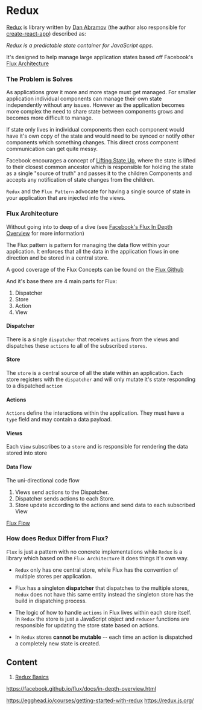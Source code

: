 # Redux

[Redux](https://github.com/reactjs/redux) is library written by [Dan Abramov](https://github.com/gaearon) (the author
also responsible for [create-react-app](https://github.com/facebookincubator/create-react-app)) described as:

<cite>Redux is a predictable state container for JavaScript apps.</cite>

It's designed to help manage large application states based off Facebook's [Flux Architecture](https://facebook.github.io/flux/)

### The Problem is Solves

As applications grow it more and more stage must get managed. For smaller application individual components can manage their
own state independently without any issues. However as the application becomes more complex the need to share state between
components grows and becomes more difficult to manage.

If state only lives in individual components then each component would have it's own copy of the state and would need to be
synced or notify other components which something changes. This direct cross component communication can get quite messy.

Facebook encourages a concept of [Lifting State Up](https://reactjs.org/docs/lifting-state-up.html), where the state is
lifted to their closest common ancestor which is responsible for holding the state as a single "source of truth" and 
passes it to the children Components and accepts any notification of state changes from the children.

`Redux` and the `Flux Pattern` advocate for having a single source of state in your application that are injected into the views.


### Flux Architecture

Without going into to deep of a dive (see [Facebook's Flux In Depth Overview](https://facebook.github.io/flux/docs/in-depth-overview.html) for more information)


The Flux pattern is pattern for managing the data flow within your application. It enforces that all the data in the application
flows in one direction and be stored in a central store.

A good coverage of the Flux Concepts can be found on the [Flux Github](https://github.com/facebook/flux/tree/master/examples/flux-concepts)


And it's base there are 4 main parts for Flux:

1. Dispatcher
2. Store
3. Action
4. View

#### Dispatcher

There is a single `dispatcher` that receives `actions` from the views and dispatches these `actions` to all of the
subscribed `stores`.


#### Store

The `store` is a central source of all the state within an application. Each store registers with the `dispatcher` and
will only mutate it's state responding to a dispatched `action`

#### Actions

`Actions` define the interactions within the application. They must have a `type` field and may contain a data payload.

#### Views

Each `View` subscribes to a `store` and is responsible for rendering the data stored into store


#### Data Flow

The uni-directional code flow

1. Views send actions to the Dispatcher.
2. Dispatcher sends actions to each Store.
3. Store update according to the actions and send data to each subscribed View

[Flux Flow](https://github.com/facebook/flux/blob/master/examples/flux-concepts/flux-simple-f8-diagram-with-client-action-1300w.png)

### How does Redux Differ from Flux?

`Flux` is just a pattern with no concrete implementations while `Redux` is a library which based on the `Flux Architecture` it
 does things it's own way.
 
 - `Redux` only has one central store, while Flux has the convention of multiple stores per application.
 
 - Flux has a singleton **dispatcher** that dispatches to the multiple stores, `Redux` does not have this same entity instead
 the singleton store has the build in dispatching process.
 
 - The logic of how to handle `actions` in Flux lives within each store itself. In `Redux` the store is just a JavaScript object 
 and `reducer` functions are responsible for updating the store state based on actions.
 
 - In `Redux` stores **cannot be mutable** -- each time an action is dispatched a completely new state is created.
 
 
## Content

1. [Redux Basics](./1_redux_basics)



https://facebook.github.io/flux/docs/in-depth-overview.html



https://egghead.io/courses/getting-started-with-redux
https://redux.js.org/
